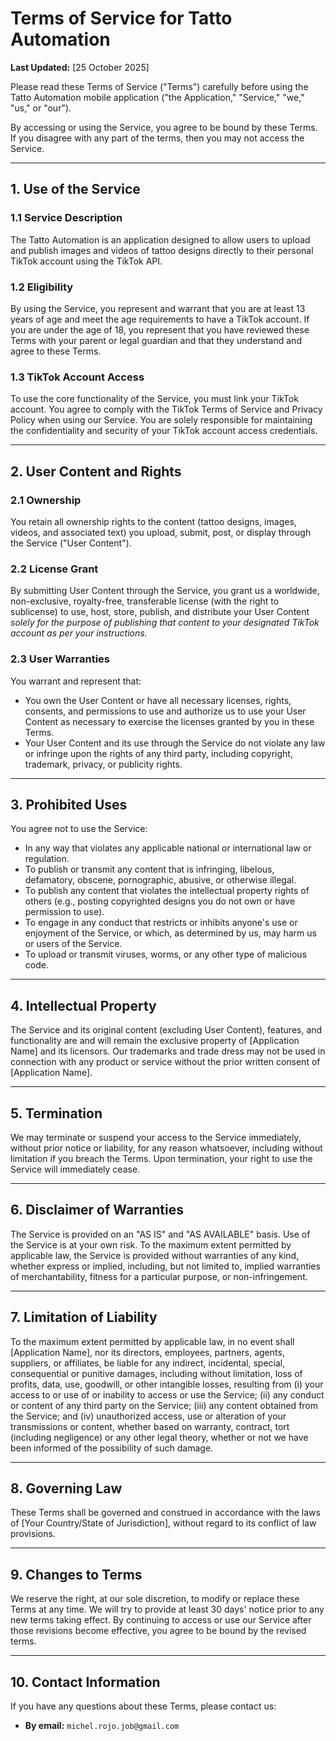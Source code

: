 # Terms of Service for Tatto Automation

**Last Updated:** [25 October 2025]

Please read these Terms of Service ("Terms") carefully before using the Tatto Automation mobile application ("the Application," "Service," "we," "us," or "our").

By accessing or using the Service, you agree to be bound by these Terms. If you disagree with any part of the terms, then you may not access the Service.

---

## 1. Use of the Service

### 1.1 Service Description
The Tatto Automation is an application designed to allow users to upload and publish images and videos of tattoo designs directly to their personal TikTok account using the TikTok API.

### 1.2 Eligibility
By using the Service, you represent and warrant that you are at least 13 years of age and meet the age requirements to have a TikTok account. If you are under the age of 18, you represent that you have reviewed these Terms with your parent or legal guardian and that they understand and agree to these Terms.

### 1.3 TikTok Account Access
To use the core functionality of the Service, you must link your TikTok account. You agree to comply with the TikTok Terms of Service and Privacy Policy when using our Service. You are solely responsible for maintaining the confidentiality and security of your TikTok account access credentials.

---

## 2. User Content and Rights

### 2.1 Ownership
You retain all ownership rights to the content (tattoo designs, images, videos, and associated text) you upload, submit, post, or display through the Service ("User Content").

### 2.2 License Grant
By submitting User Content through the Service, you grant us a worldwide, non-exclusive, royalty-free, transferable license (with the right to sublicense) to use, host, store, publish, and distribute your User Content *solely for the purpose of publishing that content to your designated TikTok account as per your instructions.*

### 2.3 User Warranties
You warrant and represent that:
*   You own the User Content or have all necessary licenses, rights, consents, and permissions to use and authorize us to use your User Content as necessary to exercise the licenses granted by you in these Terms.
*   Your User Content and its use through the Service do not violate any law or infringe upon the rights of any third party, including copyright, trademark, privacy, or publicity rights.

---

## 3. Prohibited Uses

You agree not to use the Service:

*   In any way that violates any applicable national or international law or regulation.
*   To publish or transmit any content that is infringing, libelous, defamatory, obscene, pornographic, abusive, or otherwise illegal.
*   To publish any content that violates the intellectual property rights of others (e.g., posting copyrighted designs you do not own or have permission to use).
*   To engage in any conduct that restricts or inhibits anyone's use or enjoyment of the Service, or which, as determined by us, may harm us or users of the Service.
*   To upload or transmit viruses, worms, or any other type of malicious code.

---

## 4. Intellectual Property

The Service and its original content (excluding User Content), features, and functionality are and will remain the exclusive property of [Application Name] and its licensors. Our trademarks and trade dress may not be used in connection with any product or service without the prior written consent of [Application Name].

---

## 5. Termination

We may terminate or suspend your access to the Service immediately, without prior notice or liability, for any reason whatsoever, including without limitation if you breach the Terms. Upon termination, your right to use the Service will immediately cease.

---

## 6. Disclaimer of Warranties

The Service is provided on an "AS IS" and "AS AVAILABLE" basis. Use of the Service is at your own risk. To the maximum extent permitted by applicable law, the Service is provided without warranties of any kind, whether express or implied, including, but not limited to, implied warranties of merchantability, fitness for a particular purpose, or non-infringement.

---

## 7. Limitation of Liability

To the maximum extent permitted by applicable law, in no event shall [Application Name], nor its directors, employees, partners, agents, suppliers, or affiliates, be liable for any indirect, incidental, special, consequential or punitive damages, including without limitation, loss of profits, data, use, goodwill, or other intangible losses, resulting from (i) your access to or use of or inability to access or use the Service; (ii) any conduct or content of any third party on the Service; (iii) any content obtained from the Service; and (iv) unauthorized access, use or alteration of your transmissions or content, whether based on warranty, contract, tort (including negligence) or any other legal theory, whether or not we have been informed of the possibility of such damage.

---

## 8. Governing Law

These Terms shall be governed and construed in accordance with the laws of [Your Country/State of Jurisdiction], without regard to its conflict of law provisions.

---

## 9. Changes to Terms

We reserve the right, at our sole discretion, to modify or replace these Terms at any time. We will try to provide at least 30 days' notice prior to any new terms taking effect. By continuing to access or use our Service after those revisions become effective, you agree to be bound by the revised terms.

---

## 10. Contact Information

If you have any questions about these Terms, please contact us:

*   **By email:** `michel.rojo.job@gmail.com`
